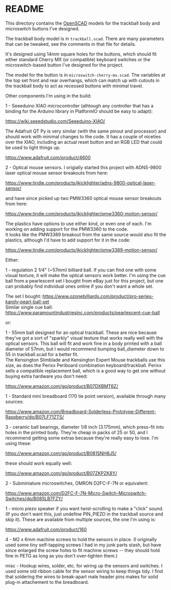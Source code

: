 # README #

This directory contains the [OpenSCAD](https://www.openscad.org) models for the trackball body and microswitch buttons I've designed.

The trackball body model is in `trackball.scad`. There are many parameters that can be tweaked, see the comments in that file for details. 

It's designed using 14mm square holes for the buttons, which should fit either standard Cherry MX (or compatible) keyboard switches or the microswitch-based button I've designed for the project.

The model for the button is in `microswitch-cherry-mx.scad`. The variables at the top set front and rear overhangs, which can match up with cutouts in the trackball body to act as recessed buttons with minimal travel.

Other components I'm using in the build:

1 - Seeeduino XIAO microcontroller (alhtough any controller that has a binding for the Arduino library in PlatformIO should be easy to adapt):

https://wiki.seeedstudio.com/Seeeduino-XIAO/

The Adafruit QT Py is very similar (with the same pinout and processor) and should work with minimal changes to the code. It has a couple of niceties over the XIAO, including an actual reset button and an RGB LED that could be used to light things up.

https://www.adafruit.com/product/4600

2 -  Optical mouse sensors. I origially started this project with ADNS-9800 laser optical mouse sensor breakouts from here:

https://www.tindie.com/products/jkicklighter/adns-9800-optical-laser-sensor/

and have since picked up two PMW3360 optical mouse sensor breakouts from here:

https://www.tindie.com/products/jkicklighter/pmw3360-motion-sensor/

The plastics have options to use either kind, or even one of each. I'm working on adding support for the PMW3360 to the code.<br>
It looks like the PMW3389 breakout from the same source would also fit the plastics, although I'd have to add support for it in the code:

https://www.tindie.com/products/jkicklighter/pmw3389-motion-sensor/

Either:

1 - regulation 2 1/4" (~57mm) billiard ball. If you can find one with some visual texture, it will make the optical sensors work better. I'm using the cue ball from a pearlescent set I bought from eBay just for this project, but one can probably find individual ones online if you don't want a whole set.

The set I bought: https://www.ozonebilliards.com/product/pro-series-kandy-pearl-ball-set <br>
Similar single cue ball: https://www.paramountindustriesinc.com/products/pearlescent-cue-ball

or:

1 - 55mm ball designed for an optical trackball. These are nice because they've got a sort of "sparkly" visual texture that works really well with the optical sensors. This ball will fit and work fine in a body printed with a ball diameter of 57mm, but I would recommend bumping ball_diameter down to 55 in trackball.scad for a better fit.<br>
The Kensington Slimblade and Kensington Expert Mouse trackballs use this size, as does the Perixx Periboard combination keyboard/trackball. Perixx sells a compatible replacement ball, which is a good way to get one without buying extra hardware you don't need:

https://www.amazon.com/gp/product/B07DXBMT6Z/

1 - Standard mini breadboard (170 tie point version), available through many sources:

https://www.amazon.com/Breadboard-Solderless-Prototype-Different-Raspberry/dp/B07LF71ZTS/

3 - ceramic ball bearings, diameter 1/8 inch (3.175mm), which press-fit into holes in the printed body. 
They're cheap in packs of 25 or 50, and I recommend getting some extras because they're really easy to lose.
I'm using these:

https://www.amazon.com/gp/product/B081SNH8J5/

these should work equally well:

https://www.amazon.com/gp/product/B07ZKPZK8Y/

2 - Subminiature microswitches, OMRON D2FC-F-7N or equivalent:

https://www.amazon.com/D2FC-F-7N-Micro-Switch-Microswitch-Switches/dp/B085LB7FZY/

1 - micro piezo speaker if you want twist-scrolling to make a "click" sound. (If you don't want this, just undefine PIN_PIEZO in the trackball source and skip it). These are available from multiple sources, the one I'm using is:

https://www.adafruit.com/product/160

4 - M2 x 6mm machine screws to hold the sensors in place. (I originally used some tiny self-tapping screws I had in my junk parts stash, but have since enlarged the screw holes to fit machine screws -- they should hold fine in PETG as long as you don't over-tighten them.)

misc - Hookup wires, solder, etc. for wiring up the sensors and switches. I used some old ribbon cable for the sensor wiring to keep things tidy. I find that soldering the wires to break-apart male header pins makes for solid plug-in attachement to the breadboard.

